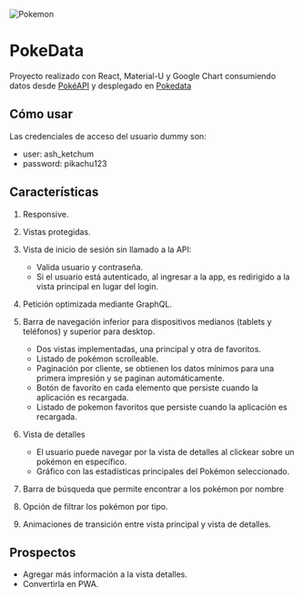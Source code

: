 ![Pokemon](https://styles.redditmedia.com/t5_lj07n/styles/communityIcon_vdx0xkv8mx811.png?width=256&s=94815983545aa907437e525afddf6430f8a1de1e) 

# PokeData

Proyecto realizado con React, Material-U y Google Chart consumiendo datos desde [PokéAPI](https://pokeapi.co/) y desplegado en [Pokedata](https://pokedata-react.herokuapp.com/)


## Cómo usar

Las credenciales de acceso del usuario dummy son: 

- user: ash_ketchum
- password: pikachu123

## Características

1. Responsive.
2. Vistas protegidas.
3. Vista de inicio de sesión sin llamado a la API:
      - Valida usuario y contraseña.
      - Si el usuario está autenticado, al ingresar a la app, es redirigido a la vista principal en lugar del login.
4. Petición optimizada mediante GraphQL.
5. Barra de navegación inferior para dispositivos medianos (tablets y teléfonos) y superior para desktop.
      - Dos vistas implementadas, una principal y otra de favoritos.
      - Listado de pokémon scrolleable.
      - Paginación por cliente, se obtienen los datos mínimos para una primera impresión y se paginan automáticamente.
      - Botón de favorito en cada elemento que persiste cuando la aplicación es recargada. 
      - Listado de pokemon favoritos que persiste cuando la aplicación es recargada. 
  
6. Vista de detalles
      - El usuario puede navegar por la vista de detalles al clickear sobre un pokémon en específico.
      - Gráfico con las estadísticas principales del Pokémon seleccionado.
  
7. Barra de búsqueda que permite encontrar a los pokémon por nombre
8. Opción de filtrar los pokémon por tipo.
9. Animaciones de transición entre vista principal y vista de detalles. 


## Prospectos

- Agregar más información a la vista detalles.
- Convertirla en PWA.
